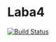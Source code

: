 # Laba4
[![Build Status](https://travis-ci.org/ReshetnevMihail/Laba4.svg?branch=master)](https://travis-ci.org/ReshetnevMihail/Laba4)
